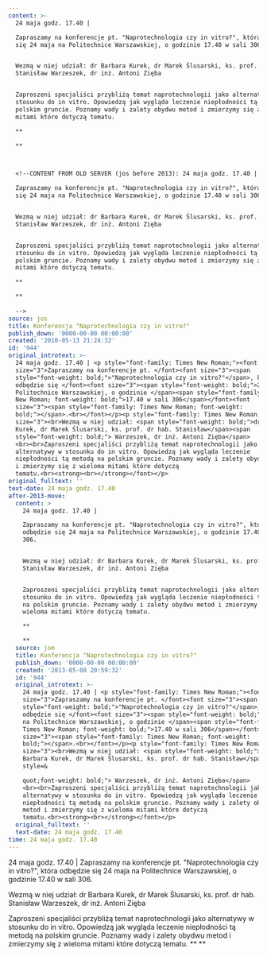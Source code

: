 ```yaml
---
content: >-
  24 maja godz. 17.40 | 

  Zapraszamy na konferencje pt. "Naprotechnologia czy in vitro?", która odbędzie
  się 24 maja na Politechnice Warszawskiej, o godzinie 17.40 w sali 306.


  Wezmą w niej udział: dr Barbara Kurek, dr Marek Ślusarski, ks. prof. dr hab.
  Stanisław Warzeszek, dr inż. Antoni Zięba 


  Zaproszeni specjaliści przybliżą temat naprotechnologii jako alternatywy w
  stosunku do in vitro. Opowiedzą jak wygląda leczenie niepłodności tą metodą na
  polskim gruncie. Poznamy wady i zalety obydwu metod i zmierzymy się z wieloma
  mitami które dotyczą tematu.

  **

  **



  <!--CONTENT FROM OLD SERVER (jos before 2013): 24 maja godz. 17.40 | 

  Zapraszamy na konferencje pt. "Naprotechnologia czy in vitro?", która odbędzie
  się 24 maja na Politechnice Warszawskiej, o godzinie 17.40 w sali 306.


  Wezmą w niej udział: dr Barbara Kurek, dr Marek Ślusarski, ks. prof. dr hab.
  Stanisław Warzeszek, dr inż. Antoni Zięba 


  Zaproszeni specjaliści przybliżą temat naprotechnologii jako alternatywy w
  stosunku do in vitro. Opowiedzą jak wygląda leczenie niepłodności tą metodą na
  polskim gruncie. Poznamy wady i zalety obydwu metod i zmierzymy się z wieloma
  mitami które dotyczą tematu.

  **

  **
                    
  -->
source: jos
title: Konferencja "Naprotechnologia czy in vitro?"
publish_down: '0000-00-00 00:00:00'
created: '2010-05-13 21:24:32'
id: '944'
original_introtext: >-
  24 maja godz. 17.40 | <p style="font-family: Times New Roman;"><font
  size="3">Zapraszamy na konferencje pt. </font><font size="3"><span
  style="font-weight: bold;">"Naprotechnologia czy in vitro?"</span>, która
  odbędzie się </font><font size="3"><span style="font-weight: bold;">24 maja na
  Politechnice Warszawskiej, o godzinie </span><span style="font-family: Times
  New Roman; font-weight: bold;">17.40 w sali 306</span></font><font
  size="3"><span style="font-family: Times New Roman; font-weight:
  bold;"></span>.<br></font></p><p style="font-family: Times New Roman;"><font
  size="3"><br>Wezmą w niej udział: <span style="font-weight: bold;">dr Barbara
  Kurek, dr Marek Ślusarski, ks. prof. dr hab. Stanisław</span><span
  style="font-weight: bold;"> Warzeszek, dr inż. Antoni Zięba</span>
  <br><br>Zaproszeni specjaliści przybliżą temat naprotechnologii jako
  alternatywy w stosunku do in vitro. Opowiedzą jak wygląda leczenie
  niepłodności tą metodą na polskim gruncie. Poznamy wady i zalety obydwu metod
  i zmierzymy się z wieloma mitami które dotyczą
  tematu.<br><strong><br></strong></font></p>                  
original_fulltext: ''
text-date: 24 maja godz. 17.40
after-2013-move:
  content: >
    24 maja godz. 17.40 | 

    Zapraszamy na konferencje pt. "Naprotechnologia czy in vitro?", która
    odbędzie się 24 maja na Politechnice Warszawskiej, o godzinie 17.40 w sali
    306.


    Wezmą w niej udział: dr Barbara Kurek, dr Marek Ślusarski, ks. prof. dr hab.
    Stanisław Warzeszek, dr inż. Antoni Zięba 


    Zaproszeni specjaliści przybliżą temat naprotechnologii jako alternatywy w
    stosunku do in vitro. Opowiedzą jak wygląda leczenie niepłodności tą metodą
    na polskim gruncie. Poznamy wady i zalety obydwu metod i zmierzymy się z
    wieloma mitami które dotyczą tematu.

    **

    **
  source: jom
  title: Konferencja "Naprotechnologia czy in vitro?"
  publish_down: '0000-00-00 00:00:00'
  created: '2013-05-08 20:59:32'
  id: '944'
  original_introtext: >-
    24 maja godz. 17.40 | <p style="font-family: Times New Roman;"><font
    size="3">Zapraszamy na konferencje pt. </font><font size="3"><span
    style="font-weight: bold;">"Naprotechnologia czy in vitro?"</span>, która
    odbędzie się </font><font size="3"><span style="font-weight: bold;">24 maja
    na Politechnice Warszawskiej, o godzinie </span><span style="font-family:
    Times New Roman; font-weight: bold;">17.40 w sali 306</span></font><font
    size="3"><span style="font-family: Times New Roman; font-weight:
    bold;"></span>.<br></font></p><p style="font-family: Times New Roman;"><font
    size="3"><br>Wezmą w niej udział: <span style="font-weight: bold;">dr
    Barbara Kurek, dr Marek Ślusarski, ks. prof. dr hab. Stanisław</span><span
    style=&

    quot;font-weight: bold;"> Warzeszek, dr inż. Antoni Zięba</span>
    <br><br>Zaproszeni specjaliści przybliżą temat naprotechnologii jako
    alternatywy w stosunku do in vitro. Opowiedzą jak wygląda leczenie
    niepłodności tą metodą na polskim gruncie. Poznamy wady i zalety obydwu
    metod i zmierzymy się z wieloma mitami które dotyczą
    tematu.<br><strong><br></strong></font></p>
  original_fulltext: ''
  text-date: 24 maja godz. 17.40
time: 24 maja godz. 17.40
---
```

24 maja godz. 17.40 | 
Zapraszamy na konferencje pt. "Naprotechnologia czy in vitro?", która odbędzie się 24 maja na Politechnice Warszawskiej, o godzinie 17.40 w sali 306.

Wezmą w niej udział: dr Barbara Kurek, dr Marek Ślusarski, ks. prof. dr hab. Stanisław Warzeszek, dr inż. Antoni Zięba 

Zaproszeni specjaliści przybliżą temat naprotechnologii jako alternatywy w stosunku do in vitro. Opowiedzą jak wygląda leczenie niepłodności tą metodą na polskim gruncie. Poznamy wady i zalety obydwu metod i zmierzymy się z wieloma mitami które dotyczą tematu.
**
**


<!--CONTENT FROM OLD SERVER (jos before 2013): 24 maja godz. 17.40 | 
Zapraszamy na konferencje pt. "Naprotechnologia czy in vitro?", która odbędzie się 24 maja na Politechnice Warszawskiej, o godzinie 17.40 w sali 306.

Wezmą w niej udział: dr Barbara Kurek, dr Marek Ślusarski, ks. prof. dr hab. Stanisław Warzeszek, dr inż. Antoni Zięba 

Zaproszeni specjaliści przybliżą temat naprotechnologii jako alternatywy w stosunku do in vitro. Opowiedzą jak wygląda leczenie niepłodności tą metodą na polskim gruncie. Poznamy wady i zalety obydwu metod i zmierzymy się z wieloma mitami które dotyczą tematu.
**
**
                  
-->

<!--{{json:{"created_date":"2010-05-13 21:24:32","publish_down":"0000-00-00 00:00:00","id":"944"}}}-->